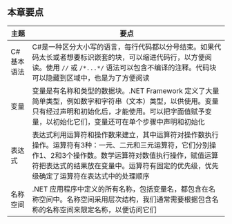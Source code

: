 ## 本章要点

| 主题 | 要点 |
|-|-|
| C#基本语法 | C#是一种区分大小写的语言，每行代码都以分号结束。如果代码太长或者想要标识嵌套的块，可以缩进代码行，以方便阅读。使用 `//` 或 `/*...*/` 语法可以包含不编译的注释。代码块可以隐藏到区域中，也是为了方便阅读 |
| 变量 | 变量是有名称和类型的数据块。.NET Framework 定义了大量简单类型，例如数字和字符串（文本）类型，以供使用。变量只有经过声明和初始化后，才能使用。可以把字面值赋予变量，以初始化它们，变量还可在单个步骤中声明和初始化 |
| 表达式 | 表达式利用运算符和操作数来建立，其中运算符对操作数执行操作。运算符有3种：一元、二元和三元运算符，它们分别操作1、2和3个操作数。数学运算符对数值执行操作，赋值运算符把表达式的结果放在变量中。运算符有固定的优先级，优先级确定了运算符在表达式中的处理顺序 |
| 名称空间 | .NET 应用程序中定义的所有名称，包括变量名，都包含在名称空间中。名称空间采用层次结构，我们通常需要根据包含名称的名称空间来限定名称，以便访问它们 |